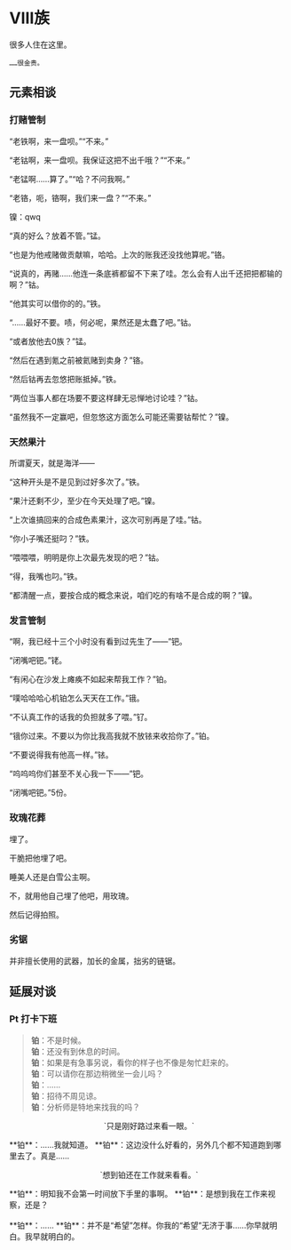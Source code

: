 # Ⅷ族

很多人住在这里。

```
……很金贵。
```

## 元素相谈

### 打赌管制

“老铁啊，来一盘呗。”“不来。”

“老钴啊，来一盘呗。我保证这把不出千哦？”“不来。”

“老锰啊……算了。”“哈？不问我啊。”

“老铬，呃，铬啊，我们来一盘？”“不来。”

镍：qwq

“真的好么？放着不管。”锰。

“也是为他戒赌做贡献嘛，哈哈。上次的账我还没找他算呢。”铬。

“说真的，再赌……他连一条底裤都留不下来了哇。怎么会有人出千还把把都输的啊？”钴。

“他其实可以借你的的。”铁。

“……最好不要。啧，何必呢，果然还是太蠢了吧。”钴。

“或者放他去0族？”锰。

“然后在遇到氪之前被氦赌到卖身？”铬。

“然后钴再去忽悠把账抵掉。”铁。

“两位当事人都在场要不要这样肆无忌惮地讨论哇？”钴。

“虽然我不一定赢吧，但忽悠这方面怎么可能还需要钴帮忙？”镍。

### 天然果汁

所谓夏天，就是海洋——

“这种开头是不是见到过好多次了。”铁。

“果汁还剩不少，至少在今天处理了吧。”镍。

“上次谁搞回来的合成色素果汁，这次可别再是了哇。”钴。

“你小子嘴还挺叼？”铁。

“喂喂喂，明明是你上次最先发现的吧？”钴。

“得，我嘴也叼。”铁。

“都清醒一点，要按合成的概念来说，咱们吃的有啥不是合成的啊？”镍。

### 发言管制

“啊，我已经十三个小时没有看到过先生了——”钯。

“闭嘴吧钯。”铑。

“有闲心在沙发上瘫痪不如起来帮我工作？”铂。

“噗哈哈哈心机铂怎么天天在工作。”锇。

“不认真工作的话我的负担就多了喂。”钌。

“锇你过来。不要以为你比我高我就不放铱来收拾你了。”铂。

“不要说得我有他高一样。”铱。

“呜呜呜你们甚至不关心我一下——”钯。

“闭嘴吧钯。”5份。

### 玫瑰花葬

埋了。

干脆把他埋了吧。

睡美人还是白雪公主啊。

不，就用他自己埋了他吧，用玫瑰。

然后记得拍照。

### 劣锯

并非擅长使用的武器，加长的金属，拙劣的链锯。

## 延展对谈

### Pt 打卡下班

>**铂**：不是时候。  
**铂**：还没有到休息的时间。  
**铂**：如果是有急事另说，看你的样子也不像是匆忙赶来的。  
**铂**：可以请你在那边稍微坐一会儿吗？  
**铂**：……  
**铂**：招待不周见谅。  
**铂**：分析师是特地来找我的吗？  
<div class="flex-container">
  <div class="box">
  <p align="center">
  `只是刚好路过来看一眼。`  
  </p>
  **铂**：……我就知道。  
  **铂**：这边没什么好看的，另外几个都不知道跑到哪里去了。真是……  
  </div>
  <div class="box">
  <p align="center">
  `想到铂还在工作就来看看。`  
  </p>
  **铂**：明知我不会第一时间放下手里的事啊。  
  **铂**：是想到我在工作来视察，还是？</div>
</div>
<br>
**铂**：……  
**铂**：并不是“希望”怎样。你我的“希望”无济于事……你早就明白。我早就明白的。  
